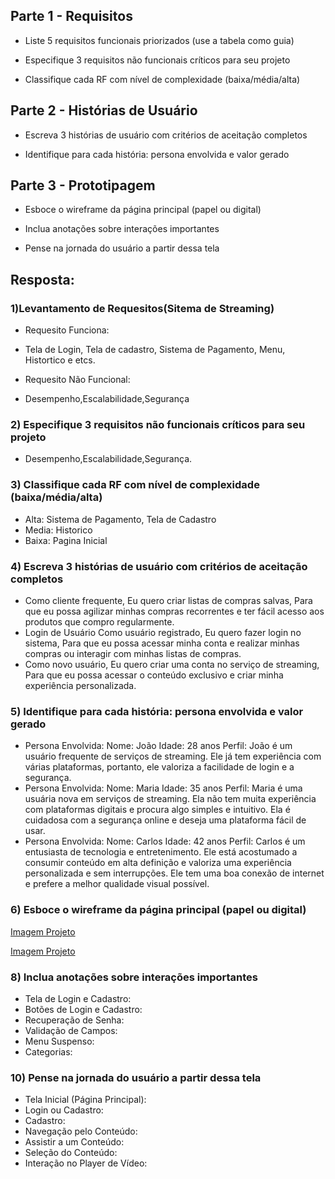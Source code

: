 ## Parte 1 - Requisitos
- Liste 5 requisitos funcionais priorizados (use a tabela como guia)
  
- Especifique 3 requisitos não funcionais críticos para seu projeto
  
- Classifique cada RF com nível de complexidade (baixa/média/alta)

## Parte 2 - Histórias de Usuário

- Escreva 3 histórias de usuário com critérios de aceitação completos
  
- Identifique para cada história: persona envolvida e valor gerado

## Parte 3 - Prototipagem

- Esboce o wireframe da página principal (papel ou digital)
  
- Inclua anotações sobre interações importantes
  
- Pense na jornada do usuário a partir dessa tela

## Resposta:

### 1)Levantamento de Requesitos(Sitema de Streaming)

- Requesito Funciona:
- Tela de Login, Tela de cadastro, Sistema de Pagamento, Menu, Histortico e etcs.

- Requesito Não Funcional:
- Desempenho,Escalabilidade,Segurança

### 2) Especifique 3 requisitos não funcionais críticos para seu projeto
- Desempenho,Escalabilidade,Segurança.

### 3) Classifique cada RF com nível de complexidade (baixa/média/alta)
- Alta: Sistema de Pagamento, Tela de Cadastro
- Media: Historico
- Baixa: Pagina Inicial

### 4) Escreva 3 histórias de usuário com critérios de aceitação completos
- Como cliente frequente,
Eu quero criar listas de compras salvas,
Para que eu possa agilizar minhas compras recorrentes e ter fácil acesso aos produtos que compro regularmente.
- Login de Usuário
Como usuário registrado,
Eu quero fazer login no sistema,
Para que eu possa acessar minha conta e realizar minhas compras ou interagir com minhas listas de compras.
- Como novo usuário,
Eu quero criar uma conta no serviço de streaming,
Para que eu possa acessar o conteúdo exclusivo e criar minha experiência personalizada.

### 5) Identifique para cada história: persona envolvida e valor gerado
- Persona Envolvida:
Nome: João
Idade: 28 anos
Perfil: João é um usuário frequente de serviços de streaming. Ele já tem experiência com várias plataformas, portanto, ele valoriza a facilidade de login e a segurança.
- Persona Envolvida:
Nome: Maria
Idade: 35 anos
Perfil: Maria é uma usuária nova em serviços de streaming. Ela não tem muita experiência com plataformas digitais e procura algo simples e intuitivo. Ela é cuidadosa com a segurança online e deseja uma plataforma fácil de usar.
- Persona Envolvida:
Nome: Carlos
Idade: 42 anos
Perfil: Carlos é um entusiasta de tecnologia e entretenimento. Ele está acostumado a consumir conteúdo em alta definição e valoriza uma experiência personalizada e sem interrupções. Ele tem uma boa conexão de internet e prefere a melhor qualidade visual possível.

### 6) Esboce o wireframe da página principal (papel ou digital)
[Imagem Projeto](https://github.com/SidneiAJr/Senac_programador_Web/blob/main/Introdu%C3%A7%C3%A3o/Aula02/teste%20de%20tela.png)

[Imagem Projeto](https://github.com/SidneiAJr/Senac_programador_Web/blob/main/Introdu%C3%A7%C3%A3o/Aula02/6.png)


### 8) Inclua anotações sobre interações importantes
- Tela de Login e Cadastro:
- Botões de Login e Cadastro:
- Recuperação de Senha:
- Validação de Campos:
- Menu Suspenso:
- Categorias:

### 10) Pense na jornada do usuário a partir dessa tela
- Tela Inicial (Página Principal):
- Login ou Cadastro:
- Cadastro:
- Navegação pelo Conteúdo:
- Assistir a um Conteúdo:
- Seleção do Conteúdo:
- Interação no Player de Vídeo:
